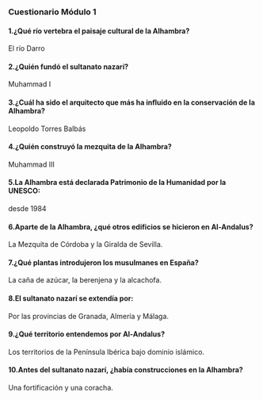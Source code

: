 ### Cuestionario Módulo 1

#### 1.¿Qué río vertebra el paisaje cultural de la Alhambra?
El río Darro

#### 2.¿Quién fundó el sultanato nazarí?
Muhammad I

#### 3.¿Cuál ha sido el arquitecto que más ha influido en la conservación de la Alhambra?
Leopoldo Torres Balbás

#### 4.¿Quién construyó la mezquita de la Alhambra?
Muhammad III

#### 5.La Alhambra está declarada Patrimonio de la Humanidad por la UNESCO:
desde 1984

#### 6.Aparte de la Alhambra, ¿qué otros edificios se hicieron en Al-Andalus?
La Mezquita de Córdoba y la Giralda de Sevilla.

#### 7.¿Qué plantas introdujeron los musulmanes en España?
La caña de azúcar, la berenjena y la alcachofa.

#### 8.El sultanato nazarí se extendía por:
Por las provincias de Granada, Almería y Málaga.

#### 9.¿Qué territorio entendemos por Al-Andalus?
Los territorios de la Península Ibérica bajo dominio islámico.

#### 10.Antes del sultanato nazarí, ¿había construcciones en la Alhambra?
Una fortificación y una coracha.
